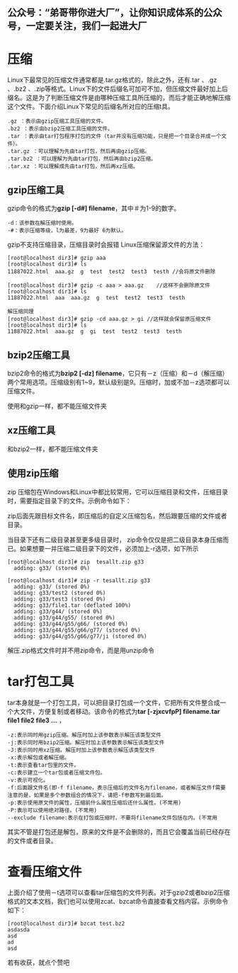 ## 公众号：“弟哥带你进大厂”，让你知识成体系的公众号，一定要关注，我们一起进大厂

# 压缩

Linux下最常见的压缩文件通常都是.tar.gz格式的，除此之外，还有.tar 、.gz 、.bz2 、.zip等格式。Linux下的文件后缀名可加可不加，但压缩文件最好加上后缀名。这是为了判断压缩文件是由哪种压缩工具所压缩的，而后才能正确地解压缩这个文件。下面介绍Linux下常见的后缀名所对应的压缩t具。

```
.gz ：表示由gzip压缩工具压缩的文件。
.bz2 ：表示由bzip2压缩工具压缩的文件。
.tar ：表示由tar打包程序打包的文件（tar并没有压缩功能，只是把一个目录合并成一个文件）。
.tar.gz ：可以理解为先由tar打包，然后再由gzip压缩。
.tar.bz2 ：可以理解为先由tar打包，然后再由bzip2压缩。
.tar.xz ：可以理解成先由tar打包，然后再xz压缩。
```

## gzip压缩工具

gzip命令的格式为**gzip [-d#] filename**，其中＃为1-9的数字。

```
-d：该参数在解压缩时使用。
-#：表示压缩等级，l为最差，9为最好 6为默认。
```

gzip不支持压缩目录，压缩目录时会报错
Linux压缩保留源文件的方法： 

```
[root@localhost dir3]# gzip aaa
[root@localhost dir3]# ls
11887022.html  aaa.gz  g  test  test2  test3  testh //会将原文件删除

[root@localhost dir3]# gzip -c aaa > aaa.gz    //这样不会删除原文件
[root@localhost dir3]# ls
11887022.html  aaa  aaa.gz  g  test  test2  test3  testh

解压缩同理
[root@localhost dir3]# gzip -cd aaa.gz > gi //这样就会保留原压缩文件
[root@localhost dir3]# ls
11887022.html  aaa.gz  g  gi  test  test2  test3  testh
```

## bzip2压缩工具

bzip2命令的格式为**bzip2 [-dz] filename**，它只有－z（压缩）和－d（解压缩）两个常用选项。压缩级别有1~9，默认级别是9。压缩时，加或不加－z选项都可以压缩文件。

使用和gzip一样，都不能压缩文件夹

## xz压缩工具

和bzip2一样，都不能压缩文件夹

## 使用zip压缩

zip 压缩包在Windows和Linux中都比较常用，它可以压缩目录和文件，压缩目录时，需要指定目录下的文件。示例命令如下：

zip后面先跟目标文件名，即压缩后的自定义压缩包名，然后跟要压缩的文件或者目录。

当目录下还有二级目录甚至更多级目录时， zip命令仅仅是把二级目录本身压缩而已。如果想要一并压缩二级目录下的文件，必须加上-r选项，如下所示

```
[root@localhost dir3]# zip  tesallt.zip g33
  adding: g33/ (stored 0%)

[root@localhost dir3]# zip -r tesallt.zip g33
  adding: g33/ (stored 0%)
  adding: g33/test2 (stored 0%)
  adding: g33/test3 (stored 0%)
  adding: g33/file1.tar (deflated 100%)
  adding: g33/g44/ (stored 0%)
  adding: g33/g44/g55/ (stored 0%)
  adding: g33/g44/g55/g66/ (stored 0%)
  adding: g33/g44/g55/g66/g77/ (stored 0%)
  adding: g33/g44/g55/g66/g77/ji (stored 0%)
```

解压.zip格式文件时并不用zip命令，而是用unzip命令

# tar打包工具

tar本身就是一个打包工具，可以把目录打包成一个文件，它把所有文件整合成一个大文件，方便复制或者移动。该命令的格式为**tar [-zjxcvfpP] filename.tar file1 file2 file3 ...** ，

```
-z:表示同时用gzip压缩。解压时加上该参数表示解压该类型文件
-j:表示同时用bzip2压缩。解压时加上该参数表示解压该类型文件
-J:表示同时用xz压缩。解压时加上该参数表示解压该类型文件
-x:表示解包或者解压缩。
-t:表示查看tar包里的文件。
-c:表示建立一个tar包或者压缩文件包。
-v:表示可视化。
-f:后面跟文件名(即-f filename，表示压缩后的文件名为filename，或者解压文件f需要注意的是，如果是多个参数组合的情况下，请把-f参数写到最后面。
-p:表示使用原文件的属性，压缩前什么属性压缩后还什么属性。(不常用)
-P:表示可以使用绝对路径。(不常用)
--exclude filename:表示在打包或压缩时，不要将filename文件包括在内。(不常用
```

其实不管是打包还是解包，原来的文件是不会删除的，而且它会覆盖当前已经存在的文件或者目录。

# 查看压缩文件

上面介绍了使用－t选项可以查看tar压缩包的文件列表。对于gzip2或者bzip2压缩格式的文本文档，我们也可以使用zcat、bzcat命令直接查看文档内容。示例命令如下：

```
[root@localhost dir3]# bzcat test.bz2
asdasda
asd
ad
asd
```

若有收获，就点个赞吧


